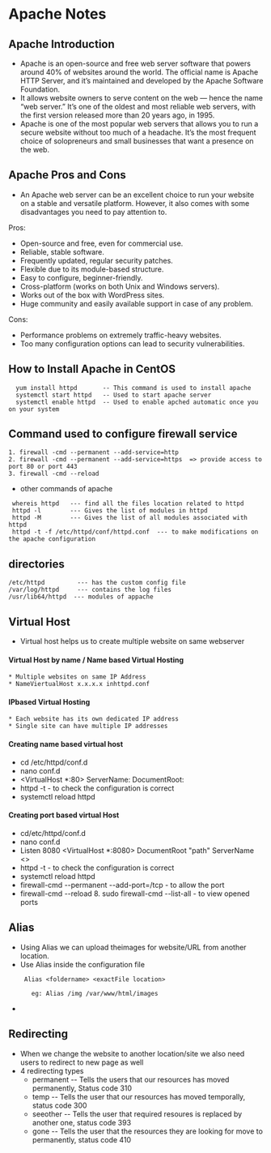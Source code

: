  # Apache Notes #

 ## Apache Introduction ##
 
 * Apache is an open-source and free web server software that powers around 40% of websites around the world. The official name is Apache HTTP Server, and it’s maintained and developed by the Apache Software Foundation.
 * It allows website owners to serve content on the web — hence the name “web server.” It’s one of the oldest and most reliable web servers, with the first version released more than 20 years ago, in 1995.
 * Apache is one of the most popular web servers that allows you to run a secure website without too much of a headache. It’s the most frequent choice of solopreneurs and small businesses that want a presence on the web.

 ## Apache Pros and Cons ##

 * An Apache web server can be an excellent choice to run your website on a stable and versatile platform. However, it also comes with some disadvantages you need to pay attention to.

 Pros:
   * Open-source and free, even for commercial use.
   * Reliable, stable software.
   * Frequently updated, regular security patches.
   * Flexible due to its module-based structure.
   * Easy to configure, beginner-friendly.
   * Cross-platform (works on both Unix and Windows servers).
   * Works out of the box with WordPress sites.
   * Huge community and easily available support in case of any problem.

 Cons:
   * Performance problems on extremely traffic-heavy websites.
   * Too many configuration options can lead to security vulnerabilities.

 ## How to Install Apache in CentOS ##

 ```
   yum install httpd       -- This command is used to install apache
   systemctl start httpd   -- Used to start apache server
   systemctl enable httpd  -- Used to enable apched automatic once you on your system
 ```
 
  ## Command used to configure firewall service ##

 ```
 1. firewall -cmd --permanent --add-service=http 
 2. firewall -cmd --permanent --add-service=https  => provide access to port 80 or port 443  
 3. firewall -cmd --reload

 ```
 * other commands of apache 
 ```
  whereis httpd   --- find all the files location related to httpd
  httpd -l        --- Gives the list of modules in httpd 
  httpd -M        --- Gives the list of all modules associated with httpd 
  httpd -t -f /etc/httpd/conf/httpd.conf  --- to make modifications on the apache configuration 
 
 ```
 
 ## directories ##
 ```
 /etc/httpd         --- has the custom config file
 /var/log/httpd     --- contains the log files 
 /usr/lib64/httpd  --- modules of appache 

 ```
 
  ## Virtual Host ##

 * Virtual host helps us to create multiple website on same webserver
 #### Virtual Host by name / Name based Virtual Hosting ####
    * Multiple websites on same IP Address
    * NameViertualHost x.x.x.x inhttpd.conf
 #### IPbased Virtual Hosting ####
    * Each website has its own dedicated IP address
    * Single site can have multiple IP addresses

 #### Creating name based virtual host ####
 * cd /etc/httpd/conf.d
 * nano conf.d
 * <VirtualHost *:80> ServerName: DocumentRoot:
 * httpd -t - to check the configuration is correct 
 * systemctl reload httpd

#### Creating port based virtual Host ####
 * cd/etc/httpd/conf.d
 * nano conf.d
 * Listen 8080 <VirtualHost *:8080> DocumentRoot "path" ServerName <>
 * httpd -t - to check the configuration is correct 
 * systemctl reload httpd 
 * firewall-cmd --permanent --add-port=/tcp - to allow the port 
 * firewall-cmd --reload 8. sudo firewall-cmd --list-all - to view opened ports

 ## Alias ##

 * Using Alias we can upload theimages for website/URL from another location. 
 * Use Alias inside the configuration file 
   ```
    Alias <foldername> <exactFile location>
  
      eg: Alias /img /var/www/html/images
   ```
 * 

 ## Redirecting ##

 * When we change the website to another location/site we  also need users to redirect to new page as well
 * 4 redirecting types
      * permanent -- Tells the users that our resources has moved permanently, Status code 310
      * temp      -- Tells the user that our resources has moved temporally, status code 300
      * seeother  -- Tells the user that required resoures is replaced by another one, status code 393
      * gone      -- Tells the user that the resources they are looking for move to permanently, status code 410

